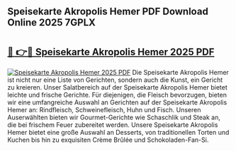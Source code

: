 ## Speisekarte Akropolis Hemer PDF Download Online 2025 7GPLX

# <h2><a href="http://gc5oaw.nevu.top/?p=Speisekarte+Akropolis+Hemer">🔗 👉🔴 Speisekarte Akropolis Hemer 2025 PDF</a></h2>

[![Speisekarte Akropolis Hemer 2025 PDF](https://i.imgur.com/dBaPXMq.png)](http://gc5oaw.nevu.top/?p=Speisekarte+Akropolis+Hemer)
Die Speisekarte Akropolis Hemer ist nicht nur eine Liste von Gerichten, sondern auch die Kunst, ein Gericht zu kreieren. Unser Salatbereich auf der Speisekarte Akropolis Hemer bietet leichte und frische Gerichte. Für diejenigen, die Fleisch bevorzugen, bieten wir eine umfangreiche Auswahl an Gerichten auf der Speisekarte Akropolis Hemer an: Rindfleisch, Schweinefleisch, Huhn und Fisch. Unseren Auserwählten bieten wir Gourmet-Gerichte wie Schaschlik und Steak an, die bei frischem Feuer zubereitet werden. Unsere Speisekarte Akropolis Hemer bietet eine große Auswahl an Desserts, von traditionellen Torten und Kuchen bis hin zu exquisiten Crème Brûlée und Schokoladen-Fan-Si.
